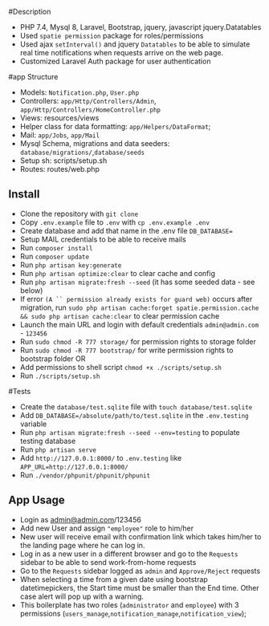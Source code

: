 #Description
- PHP 7.4, Mysql 8, Laravel, Bootstrap, jquery, javascript jquery.Datatables
- Used `spatie permission` package for roles/permissions
- Used ajax `setInterval()` and jquery `Datatables` to be able to simulate real time notifications when requests arrive on the web page.
- Customized Laravel Auth package for user authentication

#app Structure
- Models: `Notification.php`, `User.php`
- Controllers: `app/Http/Controllers/Admin`, `app/Http/Controllers/HomeController.php`
- Views: resources/views
- Helper class for data formatting: `app/Helpers/DataFormat`;
- Mail: `app/Jobs`, `app/Mail`
- Mysql Schema, migrations and data seeders:  `database/migrations/`,`database/seeds`
- Setup sh: scripts/setup.sh
- Routes: routes/web.php

## Install
- Clone the repository with `git clone`
- Copy `.env.example` file to `.env` with `cp .env.example .env`
- Create database and add that name in the .env file `DB_DATABASE=`
- Setup MAIL credentials to be able to receive mails 
- Run `composer install`
- Run `composer update`
- Run `php artisan key:generate`
- Run `php artisan optimize:clear` to clear cache and config
- Run `php artisan migrate:fresh --seed` (it has some seeded data - see below)
- If error `(A `` permission already exists for guard web)` occurs after migration, run `sudo php artisan cache:forget spatie.permission.cache && sudo php artisan cache:clear` to clear permission cache
- Launch the main URL and login with default credentials `admin@admin.com` - `123456`
- Run `sudo chmod -R 777 storage/` for permission rights to storage folder
- Run `sudo chmod -R 777 bootstrap/` for write permission rights to bootstrap folder
OR
- Add permissions to shell script `chmod +x ./scripts/setup.sh`
- Run `./scripts/setup.sh`

#Tests
- Create the `database/test.sqlite` file with `touch database/test.sqlite`
- Add `DB_DATABASE=/absolute/path/to/test.sqlite` in the `.env.testing` variable
- Run `php artisan migrate:fresh --seed --env=testing` to populate testing database
- Run `php artisan serve`
- Add `http://127.0.0.1:8000/` to `.env.testing` like `APP_URL=http://127.0.0.1:8000/`
- Run `./vendor/phpunit/phpunit/phpunit`
 
## App Usage
- Login as admin@admin.com/123456
- Add new User and assign `"employee"` role to him/her
- New user will receive email with confirmation link which takes him/her to the landing page where he can log in. 
- Log in as a new user in a different browser and go to the `Requests` sidebar to be able to send work-from-home requests
- Go to the `Requests` sidebar logged as `admin` and `Approve/Reject` requests 
- When selecting a time from a given date using bootstrap datetimepickers, the Start time must be smaller than the End time. Other case alert will pop up with a warning.
- This boilerplate has two roles (`administrator` and `employee`) with 3 permissions (`users_manage`,`notification_manage`,`notification_view`);

